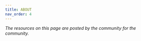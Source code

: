 ```yaml
---
title: ABOUT
nav_order: 4
---
```


*The resources on this page are posted by the community for the community.*
